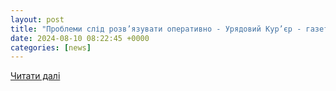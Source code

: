 ```yaml
---
layout: post
title: "Проблеми слід розв’язувати оперативно - Урядовий Кур’єр - газета центральних органів влади України онлайн"
date: 2024-08-10 08:22:45 +0000
categories: [news]
---
```


[Читати далі](https://ukurier.gov.ua/uk/articles/problemi-slid-rozvyazuvati-operativno/)
